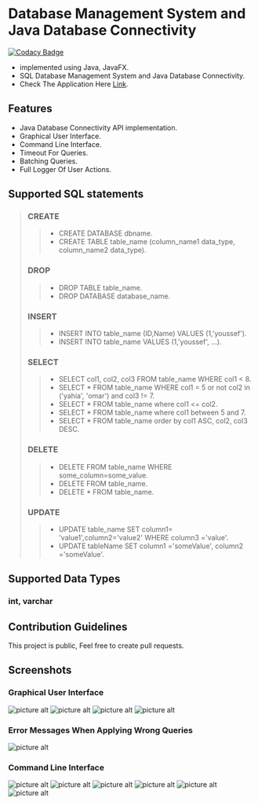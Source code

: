 # Database Management System and Java Database Connectivity
[![Codacy Badge](https://api.codacy.com/project/badge/Grade/95459e46281f406993e8fd1de404becd)](https://www.codacy.com/manual/HydroxideX/JDBC-API?utm_source=github.com&amp;utm_medium=referral&amp;utm_content=HydroxideX/JDBC-API&amp;utm_campaign=Badge_Grade)

-   implemented using Java, JavaFX.
-   SQL Database Management System and Java Database Connectivity.
-   Check The Application Here [Link](https://github.com/HydroxideX/Database-Management-System-and-Java-Database-Connectivity/releases).

## Features ##

-   Java Database Connectivity API implementation.
-   Graphical User Interface.
-   Command Line Interface.
-   Timeout For Queries.
-   Batching Queries.
-   Full Logger Of User Actions.

## Supported SQL statements ##
> ### CREATE
>> -   CREATE DATABASE dbname.
>> -   CREATE TABLE table_name (column_name1 data_type, column_name2 data_type).
> ### DROP
>> -   DROP TABLE table_name.
>> -   DROP DATABASE database_name.
> ### INSERT
>> -   INSERT INTO table_name (ID,Name) VALUES (1,'youssef').
>> -   INSERT INTO table_name VALUES (1,'youssef', ...).
> ### SELECT
>> -   SELECT col1, col2, col3 FROM table_name WHERE col1 < 8.
>> -   SELECT * FROM table_name WHERE col1 = 5 or not col2 in ('yahia', 'omar') and col3 != 7.
>> -   SELECT * FROM table_name where col1 <= col2.
>> -   SELECT * FROM table_name where col1 between 5 and 7.
>> -   SELECT * FROM table_name order by col1 ASC, col2, col3 DESC.
> ### DELETE
>> -   DELETE FROM table_name WHERE some_column=some_value.
>> -   DELETE FROM table_name.
>> -   DELETE * FROM table_name.
> ### UPDATE
>> -   UPDATE table_name SET column1= 'value1',column2='value2' WHERE column3 ='value'.
>> -   UPDATE tableName SET column1 ='someValue', column2 ='someValue'.

## Supported Data Types
### int, varchar

## Contribution Guidelines ##
This project is public, Feel free to create pull requests.

## Screenshots ##
### Graphical User Interface

![picture alt](https://github.com/HydroxideX/Database-Management-System-and-Java-Database-Connectivity/blob/master/screenshots/screenshot_7.png)
![picture alt](https://github.com/HydroxideX/Database-Management-System-and-Java-Database-Connectivity/blob/master/screenshots/screenshot_8.png)
![picture alt](https://github.com/HydroxideX/Database-Management-System-and-Java-Database-Connectivity/blob/master/screenshots/screenshot_9.png)
![picture alt](https://github.com/HydroxideX/Database-Management-System-and-Java-Database-Connectivity/blob/master/screenshots/screenshot_10.png)

### Error Messages When Applying Wrong Queries
![picture alt](https://github.com/HydroxideX/Database-Management-System-and-Java-Database-Connectivity/blob/master/screenshots/screenshot_11.png)

### Command Line Interface
![picture alt](https://github.com/HydroxideX/Database-Management-System-and-Java-Database-Connectivity/blob/master/screenshots/screenshot_1.png)
![picture alt](https://github.com/HydroxideX/Database-Management-System-and-Java-Database-Connectivity/blob/master/screenshots/screenshot_2.png)
![picture alt](https://github.com/HydroxideX/Database-Management-System-and-Java-Database-Connectivity/blob/master/screenshots/screenshot_3.png)
![picture alt](https://github.com/HydroxideX/Database-Management-System-and-Java-Database-Connectivity/blob/master/screenshots/screenshot_4.png)
![picture alt](https://github.com/HydroxideX/Database-Management-System-and-Java-Database-Connectivity/blob/master/screenshots/screenshot_5.png)
![picture alt](https://github.com/HydroxideX/Database-Management-System-and-Java-Database-Connectivity/blob/master/screenshots/screenshot_6.png)
